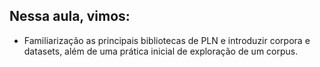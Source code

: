 ## Nessa aula, vimos:

- Familiarização as principais bibliotecas de PLN e introduzir corpora e datasets, além de uma prática inicial de exploração de um corpus.
